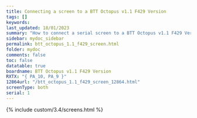 ```yaml
---
title: Connecting a screen to a BTT Octopus v1.1 F429 Version
tags: []
keywords: 
last_updated: 18/01/2023
summary: "How to connect a serial screen to a BTT Octopus v1.1 F429 Version"
sidebar: mydoc_sidebar
permalink: btt_octopus_1.1_f429_screen.html
folder: mydoc
comments: false
toc: false
datatable: true
boardname: BTT Octopus v1.1 F429 Version
RXTX: "{ PA_10, PA_9 }"
12864url: "/btt_octopus_1.1_f429_screen_12864.html"
screenType: both
serial: 1
---
```


{% include custom/3.4/screens.html %}
